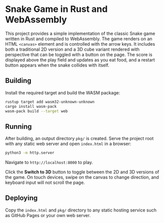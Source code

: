 # Snake Game in Rust and WebAssembly

This project provides a simple implementation of the classic Snake game
written in Rust and compiled to WebAssembly. The game renders on an HTML
`<canvas>` element and is controlled with the arrow keys. It includes both a
traditional 2D version and a 3D cube variant rendered with perspective that can
be toggled with a button on the page. The score is displayed above the play
field and updates as you eat food, and a restart button appears when the snake
collides with itself.

## Building

Install the required target and build the WASM package:

```bash
rustup target add wasm32-unknown-unknown
cargo install wasm-pack
wasm-pack build --target web
```

## Running

After building, an output directory `pkg/` is created. Serve the project
root with any static web server and open `index.html` in a browser:

```bash
python3 -m http.server
```

Navigate to `http://localhost:8000` to play.

Click the **Switch to 3D** button to toggle between the 2D and 3D versions of
the game. On touch devices, swipe on the canvas to change direction, and
keyboard input will not scroll the page.

## Deploying

Copy the `index.html` and `pkg/` directory to any static hosting service
such as GitHub Pages or your own web server.
